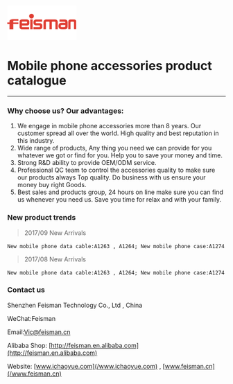 ![](/assets/160X80logo.png)

# **Mobile phone accessories product  catalogue**

---

### Why choose us? Our advantages:

1. We engage in mobile phone accessories more than 8 years. Our customer spread all over the world. High quality and best reputation in this industry.
2. Wide range of products, Any thing you need we can provide for you whatever we got or find for you. Help you to save your money and time.
3. Strong R&D ability to provide OEM/ODM service.
4. Professional QC team to control the accessories quality to make sure our products always Top quality. Do business with us ensure your money buy right Goods.
5. Best sales and products group, 24 hours on line make sure you can find us whenever you need us. Save you time for relax and with your family.

### New product trends

> 2017/09 New Arrivals

```
New mobile phone data cable:A1263 , A1264; New mobile phone case:A1274
```

> 2017/08 New Arrivals

```
New mobile phone data cable:A1263 , A1264; New mobile phone case:A1274
```

### Contact us

Shenzhen Feisman Technology  Co., Ltd , China

WeChat:Feisman

Email:[Vic@feisman.cn](/Vic@feisman.cn)

Alibaba Shop: [http://feisman.en.alibaba.com](http://feisman.en.alibaba.com)

Website: [www.ichaoyue.com](/www.ichaoyue.com)  , [www.feisman.cn](/www.feisman.cn)

